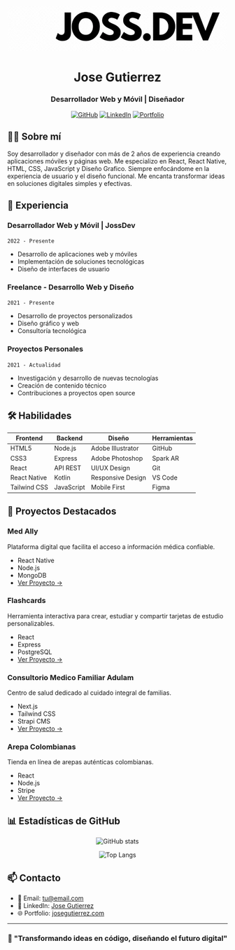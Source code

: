 
  <div align="center">
  <img src="icon.gif" alt="Logo" />
  </div>



<div align="center">

# Jose Gutierrez
### Desarrollador Web y Móvil | Diseñador

[![GitHub](https://img.shields.io/badge/GitHub-100000?style=for-the-badge&logo=github&logoColor=white)](https://github.com/yourusername)
[![LinkedIn](https://img.shields.io/badge/LinkedIn-0077B5?style=for-the-badge&logo=linkedin&logoColor=white)](https://linkedin.com/in/yourusername)
[![Portfolio](https://img.shields.io/badge/Portfolio-000000?style=for-the-badge&logo=About.me&logoColor=white)](https://yourportfolio.com)

</div>

## 👨‍💻 Sobre mí

Soy desarrollador y diseñador con más de 2 años de experiencia creando aplicaciones móviles y páginas web. Me especializo en React, React Native, HTML, CSS, JavaScript y Diseño Grafico. Siempre enfocándome en la experiencia de usuario y el diseño funcional. Me encanta transformar ideas en soluciones digitales simples y efectivas.

## 💼 Experiencia

### Desarrollador Web y Móvil | JossDev
`2022 - Presente`
- Desarrollo de aplicaciones web y móviles
- Implementación de soluciones tecnológicas
- Diseño de interfaces de usuario

### Freelance - Desarrollo Web y Diseño
`2021 - Presente`
- Desarrollo de proyectos personalizados
- Diseño gráfico y web
- Consultoría tecnológica

### Proyectos Personales
`2021 - Actualidad`
- Investigación y desarrollo de nuevas tecnologías
- Creación de contenido técnico
- Contribuciones a proyectos open source

## 🛠 Habilidades

<div align="center">

| Frontend | Backend | Diseño | Herramientas |
|----------|---------|--------|--------------|
| HTML5    | Node.js | Adobe Illustrator | GitHub |
| CSS3     | Express | Adobe Photoshop   | Spark AR |
| React    | API REST| UI/UX Design      | Git |
| React Native | Kotlin | Responsive Design | VS Code |
| Tailwind CSS | JavaScript | Mobile First | Figma |

</div>

## 🚀 Proyectos Destacados

### Med Ally
Plataforma digital que facilita el acceso a información médica confiable.
- React Native
- Node.js
- MongoDB
- [Ver Proyecto →](https://proyecto1.com)

### Flashcards
Herramienta interactiva para crear, estudiar y compartir tarjetas de estudio personalizables.
- React
- Express
- PostgreSQL
- [Ver Proyecto →](https://proyecto2.com)

### Consultorio Medico Familiar Adulam
Centro de salud dedicado al cuidado integral de familias.
- Next.js
- Tailwind CSS
- Strapi CMS
- [Ver Proyecto →](https://proyecto3.com)

### Arepa Colombianas
Tienda en línea de arepas auténticas colombianas.
- React
- Node.js
- Stripe
- [Ver Proyecto →](https://proyecto4.com)

## 📊 Estadísticas de GitHub

<div align="center">

![GitHub stats](https://github-readme-stats.vercel.app/api?username=yourusername&show_icons=true&theme=radical)

![Top Langs](https://github-readme-stats.vercel.app/api/top-langs/?username=yourusername&layout=compact&theme=radical)

</div>

## 📫 Contacto

- 📧 Email: [tu@email.com](mailto:tu@email.com)
- 💼 LinkedIn: [Jose Gutierrez](https://linkedin.com/in/yourusername)
- 🌐 Portfolio: [josegutierrez.com](https://tusitio.com)

<div align="center">

---

### 💪 "Transformando ideas en código, diseñando el futuro digital"

</div>
